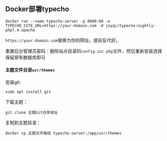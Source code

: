 ## Docker部署typecho



```
docker run --name typecho-server -p 8080:80 -e TYPECHO_SITE_URL=https://your-domain.com -d joyqi/typecho:nightly-php7.4-apache
```

`https://your-domain.com`替换为你的网址，提前反代好。

重置后台管理员密码：删除站点目录的`config.inc.php`文件，然后重新安装选择保留原有数据库即可

#### 主题文件目录`usr/themes`

安装git:
```
sudo apt install git
```

下载主题：
```
git clone 主题Git仓库地址
```
复制到主题目录：
```
docker cp 主题文件路径 typecho-server:/app/usr/themes
```
